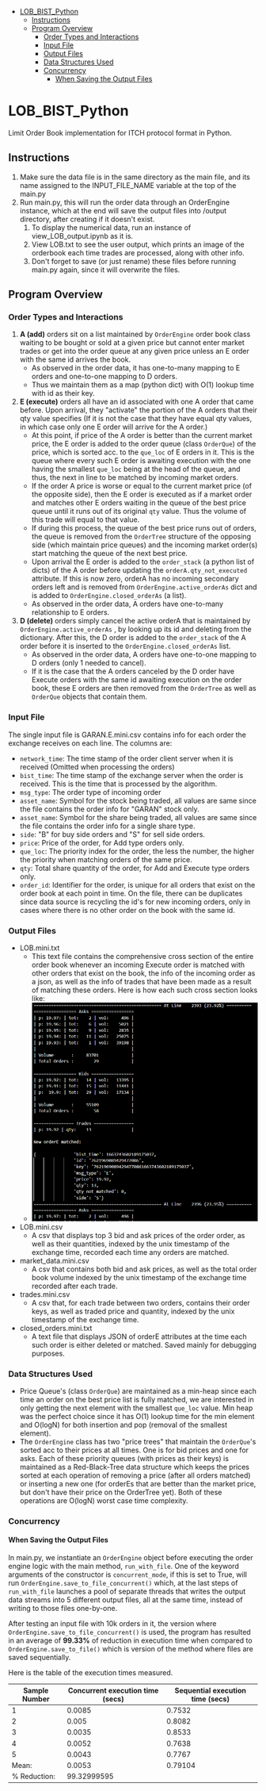 <!-- TOC start -->
- [LOB\_BIST\_Python](#lob_bist_python)
  - [Instructions](#instructions)
  - [Program Overview](#program-overview)
    - [Order Types and Interactions](#order-types-and-interactions)
    - [Input File](#input-file)
    - [Output Files](#output-files)
    - [Data Structures Used](#data-structures-used)
    - [Concurrency](#concurrency)
      - [When Saving the Output Files](#when-saving-the-output-files)
<!-- TOC end -->
<!-- TOC --><a name="lob_bist_python"></a>
# LOB_BIST_Python
Limit Order Book implementation for ITCH protocol format in Python. 

<!-- TOC --><a name="instructions"></a>
## Instructions
1. Make sure the data file is in the same directory as the main file, and its name assigned to the INPUT_FILE_NAME variable at the top of the main.py
2. Run main.py, this will run the order data through an OrderEngine instance, which at the end will save the output files into /output directory, after creating if it doesn't exist. 
   1. To display the numerical data, run an instance of view_LOB_output.ipynb as it is. 
   2. View LOB.txt to see the user output, which prints an image of the orderbook each time trades are processed, along with other info. 
   3. Don't forget to save (or just rename) these files before running main.py again, since it will overwrite the files. 
   
<!-- TOC --><a name="program-overview"></a>
## Program Overview
<!-- TOC --><a name="order-types-and-interactions"></a>
### Order Types and Interactions
  1. **A (add)** orders sit on a list maintained by `OrderEngine` order book class waiting to be bought or sold at a given price but cannot enter market trades or get into the order queue at any given price unless an E order with the same id arrives the book. 
     - As observed in the order data, it has one-to-many mapping to E orders and one-to-one mapping to D orders. 
     - Thus we maintain them as a map (python dict) with O(1) lookup time with id as their key.  
  1. **E (execute)** orders all have an id associated with one A order that came before. Upon arrival, they "activate" the portion of the A orders that their qty value specifies (If it is not the case that they have equal qty values, in which case only one E order will arrive for the A order.)  
     - At this point, if price of the A order is better than the current market price, the E order is added to the order queue (class `OrderQue`) of the price, which is sorted acc. to the `que_loc` of E orders in it. This is the queue where every such E order is awaiting execution with the one having the smallest `que_loc` being at the head of the queue, and thus, the next in line to be matched by incoming market orders. 
     - If the order A price is worse or equal to the current market price (of the opposite side), then the E order is executed as if a market order and matches other E orders waiting in the queue of the best price queue until it runs out of its original `qty` value. Thus the volume of this trade will equal to that value. 
     - If during this process, the queue of the best price runs out of orders, the queue is removed from the `OrderTree` structure of the opposing side (which maintain price queues) and the incoming market order(s) start matching the queue of the next best price.
     - Upon arrival the E order is added to the `order_stack` (a python list of dicts) of the A order before updating the `orderA.qty_not_executed` attribute. If this is now zero, orderA has no incoming secondary orders left and is removed from `OrderEngine.active_orderAs` dict and is added to `OrderEngine.closed_orderAs` (a list). 
     - As observed in the order data, A orders have one-to-many relationship to E orders. 
  2. **D (delete)** orders simply cancel the active orderA that is maintained by `OrderEngine.active_orderAs` , by looking up its id and deleting from the dictionary. After this, the D order is added to the `order_stack` of the A order before it is inserted to the `OrderEngine.closed_orderAs` list.
     - As observed in the order data, A orders have one-to-one mapping to D orders (only 1 needed to cancel). 
     - If it is the case that the A orders canceled by the D order have Execute orders with the same id awaiting execution on the order book, these E orders are 
     then removed from the `OrderTree` as well as `OrderQue` objects that contain them.

<!-- TOC --><a name="input-file"></a>
### Input File
The single input file is GARAN.E.mini.csv contains info for each order the exchange receives on each line. The columns are:
-  `network_time`: The time stamp of the order client server when it is received (Omitted when processing the orders)
-  `bist_time`: The time stamp of the exchange server when the order is received. This is the time that is processed by the algorithm. 
-  `msg_type`: The order type of incoming order  
-  `asset_name`: Symbol for the stock being traded, all values are same since the file contains the order info for "GARAN" stock only.    
-  `asset_name`: Symbol for the share being traded, all values are same since the file contains the order info for a single share type.    
-  `side`: "B" for buy side orders and "S" for sell side orders.     
-  `price`: Price of the order, for Add type orders only.     
-  `que_loc`: The priority index for the order, the less the number, the higher the priority when matching orders of the same price.      
-  `qty`: Total share quantity of the order, for Add and Execute type orders only.
-  `order_id`: Identifier for the order, is unique for all orders that exist on the order book at each point in time. On the file, there can be duplicates since data source is recycling the id's for new incoming orders, only in cases where there is no other order on the book with the same id. 

<!-- TOC --><a name="output-files"></a>
### Output Files
- LOB.mini.txt
  - This text file contains the comprehensive cross section of the entire order book whenever an incoming Execute order is matched with other orders that exist on the book, the info of the incoming order as a json, as well as the info of trades that have been made as a result of matching these orders. Here is how each such cross section looks like:
  - ![My picture](LOB_output_sample.png)
- LOB.mini.csv
  - A csv that displays top 3 bid and ask prices of the order order, as well as their quantities, indexed by the unix timestamp of the exchange time, recorded each time any orders are matched.   
- market_data.mini.csv
  - A csv that contains both bid and ask prices, as well as the total order book volume indexed by the unix timestamp of the exchange time recorded after each trade.
- trades.mini.csv
  - A csv that, for each trade between two orders, contains their order keys, as well as traded price and quantity, indexed by the unix timestamp of the exchange time.  
- closed_orders.mini.txt
  - A text file that displays JSON of orderE attributes at the time each such order is either deleted or matched. Saved mainly for debugging purposes.     

<!-- TOC --><a name="data-structures-used"></a>
### Data Structures Used
- Price Queue's (class `OrderQue`) are maintained as a min-heap since each time an order on the best price list is fully matched, we are interested in only getting the next element with the smallest `que_loc` value. Min heap was the perfect choice since it has O(1) lookup time for the min element and O(logN) for both insertion and pop (removal of the smallest element).
- The `OrderEngine` class has two "price trees" that maintain the `OrderQue`'s sorted acc to their prices at all times. One is for bid prices and one for asks. Each of these priority queues (with prices as their keys) is maintained as a Red-Black-Tree data structure which keeps the prices sorted at each operation of removing a price (after all orders matched) or inserting a new one (for orderEs that are better than the market price, but don't have their price on the OrderTree yet). Both of these operations are O(logN) worst case time complexity. 

<!-- TOC --><a name="concurrency"></a>
### Concurrency
<!-- TOC --><a name="when-saving-the-output-files"></a>
#### When Saving the Output Files
In main.py, we instantiate an `OrderEngine` object before executing the order engine logic with the main method, `run_with_file`. One of the keyword arguments of the constructor is `concurrent_mode`, if this is set to True, will run `OrderEngine.save_to_file_concurrent()` which, at the last steps of `run_with_file` launches a pool of separate threads that writes the output data streams into 5 different output files, all at the same time, instead of writing to those files one-by-one. 

After testing an input file with 10k orders in it, the version where `OrderEngine.save_to_file_concurrent()` is used, the program has resulted in an average of **99.33%** of reduction in execution time when compared to `OrderEngine.save_to_file()` which is version of the method where files are saved sequentially.

Here is the table of the execution times measured.

| Sample Number | Concurrent execution time (secs) | Sequential execution time (secs) |
| ------------- | -------------------------------- | -------------------------------- |
| 1             | 0.0085                           | 0.7532                           |
| 2             | 0.005                            | 0.8082                           |
| 3             | 0.0035                           | 0.8533                           |
| 4             | 0.0052                           | 0.7638                           |
| 5             | 0.0043                           | 0.7767                           |
| Mean:         | 0.0053                           | 0.79104                          |
| % Reduction:  | 99.32999595                      |